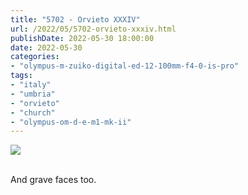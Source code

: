 ```yaml
---
title: "5702 - Orvieto XXXIV"
url: /2022/05/5702-orvieto-xxxiv.html
publishDate: 2022-05-30 18:00:00
date: 2022-05-30
categories:
- "olympus-m-zuiko-digital-ed-12-100mm-f4-0-is-pro"
tags:
- "italy"
- "umbria"
- "orvieto"
- "church"
- "olympus-om-d-e-m1-mk-ii"
---
```

<div class="container">
<div class="center"><a target="_blank" href="https://d25zfm9zpd7gm5.cloudfront.net/1200x1200/2019/20190905_124725_lr.jpg"><img class="webfeedsFeaturedVisual" src="https://d25zfm9zpd7gm5.cloudfront.net/0600x0600/2019/20190905_124725_lr.jpg" /></a></div>
</div>
<br />

And grave faces too.
